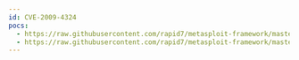 ```yaml
---
id: CVE-2009-4324
pocs:
  - https://raw.githubusercontent.com/rapid7/metasploit-framework/master/modules/exploits/windows/browser/adobe_media_newplayer.rb
  - https://raw.githubusercontent.com/rapid7/metasploit-framework/master/modules/exploits/windows/fileformat/adobe_media_newplayer.rb
---
```

